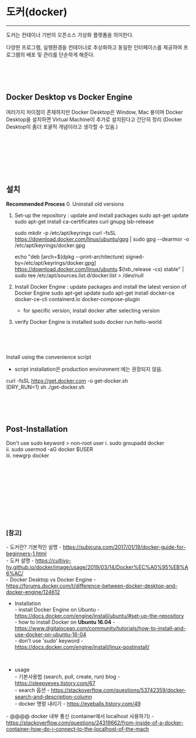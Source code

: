 # 도커(docker)
---

도커는 컨테이너 기반의 오픈소스 가상화 플랫폼을 의미한다.

다양한 프로그램, 실행환경을 컨테이너로 추상화하고 동일한 인터페이스를 제공하여 프로그램의 배포 및 관리를 단순하게 해준다.


<br><br><br>

## Docker Desktop vs Docker Engine

여러가지 차이점이 존재하지만 Docker Desktop은 Window, Mac 용이며 Docker Desktop을 설치하면 Virtual Machine이 추가로 설치된다고 간단히 정리
(Docker Desktop이 좀더 포괄적 개념이라고 생각할 수 있음.)


<br><br><br>
<br><br><br>

## 설치

**Recommended Process**
0. Uninstall old versions <br>
1. Set-up the repository : update and install packages
   sudo apt-get update
   sudo apt-get install ca-certificates curl gnupg lsb-release

   sudo mkdir -p /etc/apt/keyrings
   curl -fsSL https://download.docker.com/linux/ubuntu/gpg | sudo gpg --dearmor -o /etc/apt/keyrings/docker.gpg

   echo "deb [arch=$(dpkg --print-architecture) signed-by=/etc/apt/keyrings/docker.gpg] https://download.docker.com/linux/ubuntu $(lsb_release -cs) stable" | sudo tee /etc/apt/sources.list.d/docker.list > /dev/null

2. Install Docker Engine : update packages and install the latest version of Docker Engine
   sudo apt-get update
   sudo apt-get install docker-ce docker-ce-cli containerd.io docker-compose-plugin

   * for specific version, install docker after selecting version

3. verify Docker Engine is installed
   sudo docker run hello-world
   

<br><br><br>

Install using the convenience script
* script installation은 production environment 에는 권장되지 않음.

curl -fsSL https://get.docker.com -o get-docker.sh <br>
(DRY_RUN=1) sh ./get-docker.sh


<br><br><br>

## Post-Installation

Don't use sudo keyword > non-root user
i. sudo groupadd docker <br>
ii. sudo usermod -aG docker $USER <br>
iii. newgrp docker <br>



<br><br><br>
<br><br><br>
<br><br><br>

### [참고] <br>
  *-* 도커란? 기본적인 설명 - https://subicura.com/2017/01/19/docker-guide-for-beginners-1.html <br>
  *-* 도커 설명 - https://cultivo-hy.github.io/docker/image/usage/2019/03/14/Docker%EC%A0%95%EB%A6%AC/ <br>
  *-* Docker Desktop vs Docker Engine - https://forums.docker.com/t/difference-between-docker-desktop-and-docker-engine/124612 <br>

  * Installation <br>
  *-* install Docker Engine on Ubuntu - https://docs.docker.com/engine/install/ubuntu/#set-up-the-repository <br>
  *-* how to install Docker on **Ubuntu 16.04** - https://www.digitalocean.com/community/tutorials/how-to-install-and-use-docker-on-ubuntu-16-04 <br>
  *-* don't use 'sudo' keyword - https://docs.docker.com/engine/install/linux-postinstall/ <br>

  <br>

  * usage <br>
  *-* 기본사용법 (search, pull, create, run) blog -  https://sleepyeyes.tistory.com/67 <br>
  *-* search 옵션 - https://stackoverflow.com/questions/53742359/docker-search-and-description-column <br>
  *-* docker 명령 내리기 - https://eyeballs.tistory.com/49 <br>

  *-* @@@@ docker 내부 통신 (container에서 localhost 사용하기) - https://stackoverflow.com/questions/24319662/from-inside-of-a-docker-container-how-do-i-connect-to-the-localhost-of-the-mach <br>